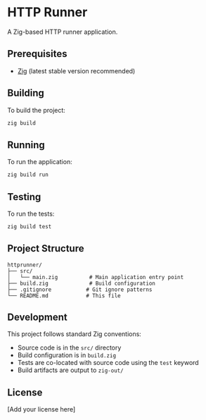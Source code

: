 # HTTP Runner

A Zig-based HTTP runner application.

## Prerequisites

- [Zig](https://ziglang.org/download/) (latest stable version recommended)

## Building

To build the project:

```bash
zig build
```

## Running

To run the application:

```bash
zig build run
```

## Testing

To run the tests:

```bash
zig build test
```

## Project Structure

```
httprunner/
├── src/
│   └── main.zig          # Main application entry point
├── build.zig             # Build configuration
├── .gitignore           # Git ignore patterns
└── README.md            # This file
```

## Development

This project follows standard Zig conventions:

- Source code is in the `src/` directory
- Build configuration is in `build.zig`
- Tests are co-located with source code using the `test` keyword
- Build artifacts are output to `zig-out/`

## License

[Add your license here]
